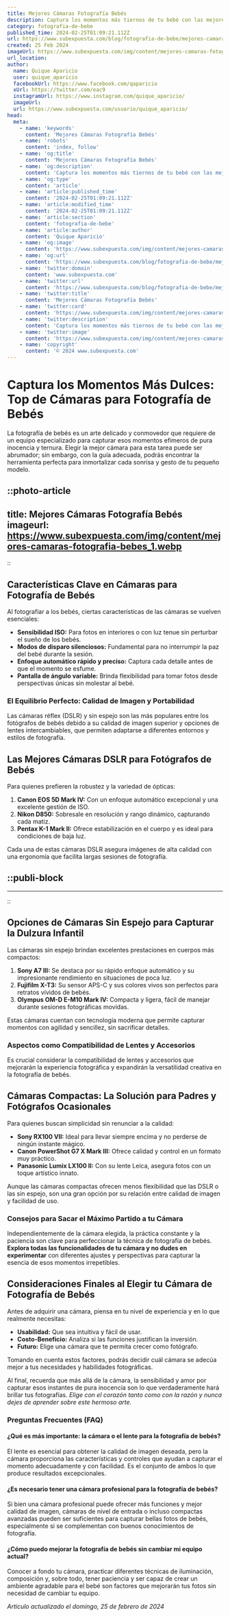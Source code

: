 ```yaml
---
title: Mejores Cámaras Fotografía Bebés
description: Captura los momentos más tiernos de tu bebé con las mejores cámaras para fotografía infantil. Calidad y facilidad de uso garantizadas.
category: fotografia-de-bebe
published_time: 2024-02-25T01:09:21.112Z
url: https://www.subexpuesta.com/blog/fotografia-de-bebe/mejores-camaras-fotografia-bebes
created: 25 Feb 2024
imageUrl: https://www.subexpuesta.com/img/content/mejores-camaras-fotografia-bebes_1.webp
url_location:
author:
  name: Quique Aparicio
  user: quique_aparicio
  facebookUrl: https://www.facebook.com/qaparicio
  xUrl: https://twitter.com/eac9
  instagramUrl: https://www.instagram.com/quique_aparicio/
  imageUrl: 
  url: https://www.subexpuesta.com/usuario/quique_aparicio/
head:
  meta:
    - name: 'keywords'
      content: 'Mejores Cámaras Fotografía Bebés'
    - name: 'robots'
      content: 'index, follow'
    - name: 'og:title'
      content: 'Mejores Cámaras Fotografía Bebés'
    - name: 'og:description'
      content: 'Captura los momentos más tiernos de tu bebé con las mejores cámaras para fotografía infantil. Calidad y facilidad de uso garantizadas.'
    - name: 'og:type'
      content: 'article'
    - name: 'article:published_time'
      content: '2024-02-25T01:09:21.112Z'
    - name: 'article:modified_time'
      content: '2024-02-25T01:09:21.112Z'
    - name: 'article:section'
      content: 'fotografia-de-bebe'
    - name: 'article:author'
      content: 'Quique Aparicio'
    - name: 'og:image'
      content: 'https://www.subexpuesta.com/img/content/mejores-camaras-fotografia-bebes_1.webp'
    - name: 'og:url'
      content: 'https://www.subexpuesta.com/blog/fotografia-de-bebe/mejores-camaras-fotografia-bebes'
    - name: 'twitter:domain'
      content: 'www.subexpuesta.com'
    - name: 'twitter:url'
      content: 'https://www.subexpuesta.com/blog/fotografia-de-bebe/mejores-camaras-fotografia-bebes'
    - name: 'twitter:title'
      content: 'Mejores Cámaras Fotografía Bebés'
    - name: 'twitter:card'
      content: 'https://www.subexpuesta.com/img/content/mejores-camaras-fotografia-bebes_1.webp'
    - name: 'twitter:description'
      content: 'Captura los momentos más tiernos de tu bebé con las mejores cámaras para fotografía infantil. Calidad y facilidad de uso garantizadas.'
    - name: 'twitter:image'
      content: 'https://www.subexpuesta.com/img/content/mejores-camaras-fotografia-bebes_1.webp'
    - name: 'copyright'
      content: '© 2024 www.subexpuesta.com'
---
```

# Captura los Momentos Más Dulces: Top de Cámaras para Fotografía de Bebés

La fotografía de bebés es un arte delicado y conmovedor que requiere de un equipo especializado para capturar esos momentos efímeros de pura inocencia y ternura. Elegir la mejor cámara para esta tarea puede ser abrumador; sin embargo, con la guía adecuada, podrás encontrar la herramienta perfecta para inmortalizar cada sonrisa y gesto de tu pequeño modelo.


::photo-article
---
title: Mejores Cámaras Fotografía Bebés
imageurl: https://www.subexpuesta.com/img/content/mejores-camaras-fotografia-bebes_1.webp
---
::


## Características Clave en Cámaras para Fotografía de Bebés

Al fotografiar a los bebés, ciertas características de las cámaras se vuelven esenciales:

- **Sensibilidad ISO:** Para fotos en interiores o con luz tenue sin perturbar el sueño de los bebés.
- **Modos de disparo silenciosos:** Fundamental para no interrumpir la paz del bebé durante la sesión.
- **Enfoque automático rápido y preciso:** Captura cada detalle antes de que el momento se esfume.
- **Pantalla de ángulo variable:** Brinda flexibilidad para tomar fotos desde perspectivas únicas sin molestar al bebé.

### El Equilibrio Perfecto: Calidad de Imagen y Portabilidad

Las cámaras réflex (DSLR) y sin espejo son las más populares entre los fotógrafos de bebés debido a su calidad de imagen superior y opciones de lentes intercambiables, que permiten adaptarse a diferentes entornos y estilos de fotografía.

## Las Mejores Cámaras DSLR para Fotógrafos de Bebés

Para quienes prefieren la robustez y la variedad de ópticas:

1. **Canon EOS 5D Mark IV:** Con un enfoque automático excepcional y una excelente gestión de ISO.
2. **Nikon D850:** Sobresale en resolución y rango dinámico, capturando cada matiz.
3. **Pentax K-1 Mark II:** Ofrece estabilización en el cuerpo y es ideal para condiciones de baja luz.

Cada una de estas cámaras DSLR asegura imágenes de alta calidad con una ergonomía que facilita largas sesiones de fotografía.


  ::publi-block
  ---
  ---
  ::
  
  
## Opciones de Cámaras Sin Espejo para Capturar la Dulzura Infantil

Las cámaras sin espejo brindan excelentes prestaciones en cuerpos más compactos:

1. **Sony A7 III:** Se destaca por su rápido enfoque automático y su impresionante rendimiento en situaciones de poca luz.
2. **Fujifilm X-T3:** Su sensor APS-C y sus colores vivos son perfectos para retratos vívidos de bebés.
3. **Olympus OM-D E-M10 Mark IV:** Compacta y ligera, fácil de manejar durante sesiones fotográficas movidas.

Estas cámaras cuentan con tecnología moderna que permite capturar momentos con agilidad y sencillez, sin sacrificar detalles.

### Aspectos como Compatibilidad de Lentes y Accesorios

Es crucial considerar la compatibilidad de lentes y accesorios que mejorarán la experiencia fotográfica y expandirán la versatilidad creativa en la fotografía de bebés.

## Cámaras Compactas: La Solución para Padres y Fotógrafos Ocasionales

Para quienes buscan simplicidad sin renunciar a la calidad:

- **Sony RX100 VII:** Ideal para llevar siempre encima y no perderse de ningún instante mágico.
- **Canon PowerShot G7 X Mark III:** Ofrece calidad y control en un formato muy práctico.
- **Panasonic Lumix LX100 II:** Con su lente Leica, asegura fotos con un toque artístico innato.

Aunque las cámaras compactas ofrecen menos flexibilidad que las DSLR o las sin espejo, son una gran opción por su relación entre calidad de imagen y facilidad de uso.

### Consejos para Sacar el Máximo Partido a tu Cámara

Independientemente de la cámara elegida, la práctica constante y la paciencia son clave para perfeccionar la técnica de fotografía de bebés. **Explora todas las funcionalidades de tu cámara y no dudes en experimentar** con diferentes ajustes y perspectivas para capturar la esencia de esos momentos irrepetibles.

## Consideraciones Finales al Elegir tu Cámara de Fotografía de Bebés

Antes de adquirir una cámara, piensa en tu nivel de experiencia y en lo que realmente necesitas:

- **Usabilidad:** Que sea intuitiva y fácil de usar.
- **Costo-Beneficio:** Analiza si las funciones justifican la inversión.
- **Futuro:** Elige una cámara que te permita crecer como fotógrafo.

Tomando en cuenta estos factores, podrás decidir cuál cámara se adecúa mejor a tus necesidades y habilidades fotográficas.

Al final, recuerda que más allá de la cámara, la sensibilidad y amor por capturar esos instantes de pura inocencia son lo que verdaderamente hará brillar tus fotografías. *Elige con el corazón tanto como con la razón y nunca dejes de aprender sobre este hermoso arte.*

### Preguntas Frecuentes (FAQ)

#### ¿Qué es más importante: la cámara o el lente para la fotografía de bebés?

El lente es esencial para obtener la calidad de imagen deseada, pero la cámara proporciona las características y controles que ayudan a capturar el momento adecuadamente y con facilidad. Es el conjunto de ambos lo que produce resultados excepcionales.

#### ¿Es necesario tener una cámara profesional para la fotografía de bebés?

Si bien una cámara profesional puede ofrecer más funciones y mejor calidad de imagen, cámaras de nivel de entrada o incluso compactas avanzadas pueden ser suficientes para capturar bellas fotos de bebés, especialmente si se complementan con buenos conocimientos de fotografía.

#### ¿Cómo puedo mejorar la fotografía de bebés sin cambiar mi equipo actual?

Conocer a fondo tu cámara, practicar diferentes técnicas de iluminación, composición y, sobre todo, tener paciencia y ser capaz de crear un ambiente agradable para el bebé son factores que mejorarán tus fotos sin necesidad de cambiar tu equipo.

_Artículo actualizado el domingo, 25 de febrero de 2024_